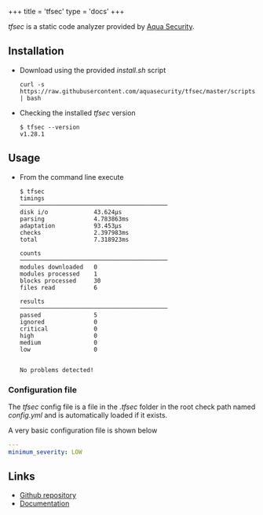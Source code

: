 +++
title = 'tfsec'
type = 'docs'
+++

_tfsec_ is a static code analyzer provided by [Aqua Security](https://www.aquasec.com/).

## Installation

- Download using the provided _install.sh_ script

  ```shell
  curl -s https://raw.githubusercontent.com/aquasecurity/tfsec/master/scripts/install_linux.sh | bash
  ```

- Checking the installed _tfsec_ version
  
  ```shell
  $ tfsec --version
  v1.28.1
  ```
  
## Usage

- From the command line execute

  ```shell
  $ tfsec
  timings
  ──────────────────────────────────────────
  disk i/o             43.624µs
  parsing              4.783863ms
  adaptation           93.453µs
  checks               2.397983ms
  total                7.318923ms

  counts
  ──────────────────────────────────────────
  modules downloaded   0
  modules processed    1
  blocks processed     30
  files read           6

  results
  ──────────────────────────────────────────
  passed               5
  ignored              0
  critical             0
  high                 0
  medium               0
  low                  0


  No problems detected!
  ```

### Configuration file

The _tfsec_ config file is a file in the _.tfsec_ folder in the root check path
named _config.yml_ and is automatically loaded if it exists.

A very basic configuration file is shown below

```yaml
---
minimum_severity: LOW
```

## Links

- [Github repository](https://github.com/aquasecurity/tfsec)
- [Documentation](https://aquasecurity.github.io/tfsec/)

